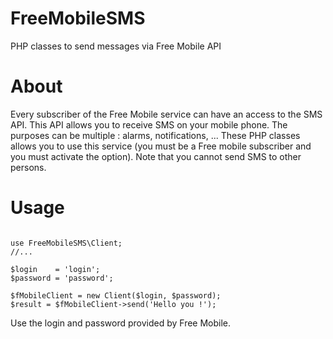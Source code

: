 # FreeMobileSMS
PHP classes to send messages via Free Mobile API

# About

Every subscriber of the Free Mobile service can have an access to the SMS API.
This API allows you to receive SMS on your mobile phone. The purposes can be multiple : alarms, notifications, ...
These PHP classes allows you to use this service (you must be a Free mobile subscriber and you must activate the option).
Note that you cannot send SMS to other persons.

# Usage

```

use FreeMobileSMS\Client;
//...

$login    = 'login';
$password = 'password';

$fMobileClient = new Client($login, $password);
$result = $fMobileClient->send('Hello you !');
```

Use the login and password provided by Free Mobile.

